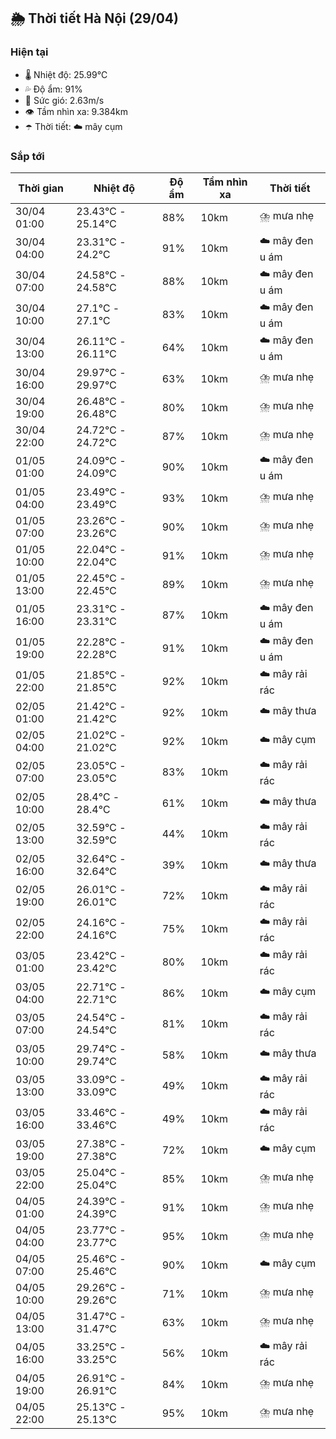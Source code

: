 ## 🌦️ Thời tiết Hà Nội (29/04)

### Hiện tại

- 🌡️ Nhiệt độ: 25.99℃
- 💦 Độ ẩm: 91%
- 💨 Sức gió: 2.63m/s
- 👁️ Tầm nhìn xa: 9.384km
- ☂️ Thời tiết: ☁️ mây cụm

### Sắp tới

| Thời gian | Nhiệt độ | Độ ẩm | Tầm nhìn xa | Thời tiết |
| --- | --- | --- | --- | --- |
| 30/04 01:00 | 23.43℃ - 25.14℃ | 88% | 10km | ⛈️ mưa nhẹ |
| 30/04 04:00 | 23.31℃ - 24.2℃ | 91% | 10km | ☁️ mây đen u ám |
| 30/04 07:00 | 24.58℃ - 24.58℃ | 88% | 10km | ☁️ mây đen u ám |
| 30/04 10:00 | 27.1℃ - 27.1℃ | 83% | 10km | ☁️ mây đen u ám |
| 30/04 13:00 | 26.11℃ - 26.11℃ | 64% | 10km | ☁️ mây đen u ám |
| 30/04 16:00 | 29.97℃ - 29.97℃ | 63% | 10km | ⛈️ mưa nhẹ |
| 30/04 19:00 | 26.48℃ - 26.48℃ | 80% | 10km | ⛈️ mưa nhẹ |
| 30/04 22:00 | 24.72℃ - 24.72℃ | 87% | 10km | ⛈️ mưa nhẹ |
| 01/05 01:00 | 24.09℃ - 24.09℃ | 90% | 10km | ☁️ mây đen u ám |
| 01/05 04:00 | 23.49℃ - 23.49℃ | 93% | 10km | ⛈️ mưa nhẹ |
| 01/05 07:00 | 23.26℃ - 23.26℃ | 90% | 10km | ⛈️ mưa nhẹ |
| 01/05 10:00 | 22.04℃ - 22.04℃ | 91% | 10km | ⛈️ mưa nhẹ |
| 01/05 13:00 | 22.45℃ - 22.45℃ | 89% | 10km | ⛈️ mưa nhẹ |
| 01/05 16:00 | 23.31℃ - 23.31℃ | 87% | 10km | ☁️ mây đen u ám |
| 01/05 19:00 | 22.28℃ - 22.28℃ | 91% | 10km | ☁️ mây đen u ám |
| 01/05 22:00 | 21.85℃ - 21.85℃ | 92% | 10km | ☁️ mây rải rác |
| 02/05 01:00 | 21.42℃ - 21.42℃ | 92% | 10km | ☁️ mây thưa |
| 02/05 04:00 | 21.02℃ - 21.02℃ | 92% | 10km | ☁️ mây cụm |
| 02/05 07:00 | 23.05℃ - 23.05℃ | 83% | 10km | ☁️ mây rải rác |
| 02/05 10:00 | 28.4℃ - 28.4℃ | 61% | 10km | ☁️ mây thưa |
| 02/05 13:00 | 32.59℃ - 32.59℃ | 44% | 10km | ☁️ mây rải rác |
| 02/05 16:00 | 32.64℃ - 32.64℃ | 39% | 10km | ☁️ mây thưa |
| 02/05 19:00 | 26.01℃ - 26.01℃ | 72% | 10km | ☁️ mây rải rác |
| 02/05 22:00 | 24.16℃ - 24.16℃ | 75% | 10km | ☁️ mây rải rác |
| 03/05 01:00 | 23.42℃ - 23.42℃ | 80% | 10km | ☁️ mây rải rác |
| 03/05 04:00 | 22.71℃ - 22.71℃ | 86% | 10km | ☁️ mây cụm |
| 03/05 07:00 | 24.54℃ - 24.54℃ | 81% | 10km | ☁️ mây rải rác |
| 03/05 10:00 | 29.74℃ - 29.74℃ | 58% | 10km | ☁️ mây thưa |
| 03/05 13:00 | 33.09℃ - 33.09℃ | 49% | 10km | ☁️ mây rải rác |
| 03/05 16:00 | 33.46℃ - 33.46℃ | 49% | 10km | ☁️ mây rải rác |
| 03/05 19:00 | 27.38℃ - 27.38℃ | 72% | 10km | ☁️ mây cụm |
| 03/05 22:00 | 25.04℃ - 25.04℃ | 85% | 10km | ⛈️ mưa nhẹ |
| 04/05 01:00 | 24.39℃ - 24.39℃ | 91% | 10km | ⛈️ mưa nhẹ |
| 04/05 04:00 | 23.77℃ - 23.77℃ | 95% | 10km | ⛈️ mưa nhẹ |
| 04/05 07:00 | 25.46℃ - 25.46℃ | 90% | 10km | ☁️ mây cụm |
| 04/05 10:00 | 29.26℃ - 29.26℃ | 71% | 10km | ⛈️ mưa nhẹ |
| 04/05 13:00 | 31.47℃ - 31.47℃ | 63% | 10km | ⛈️ mưa nhẹ |
| 04/05 16:00 | 33.25℃ - 33.25℃ | 56% | 10km | ☁️ mây rải rác |
| 04/05 19:00 | 26.91℃ - 26.91℃ | 84% | 10km | ⛈️ mưa nhẹ |
| 04/05 22:00 | 25.13℃ - 25.13℃ | 95% | 10km | ⛈️ mưa nhẹ |
